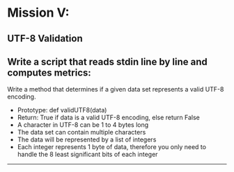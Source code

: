 # Mission V:

## UTF-8 Validation

## Write a script that reads stdin line by line and computes metrics:

Write a method that determines if a given data set represents a valid UTF-8 encoding.
* Prototype: def validUTF8(data)
* Return: True if data is a valid UTF-8 encoding, else return False
* A character in UTF-8 can be 1 to 4 bytes long
* The data set can contain multiple characters
* The data will be represented by a list of integers
* Each integer represents 1 byte of data, therefore you only need to handle the 8 least significant bits of each integer

<hr>